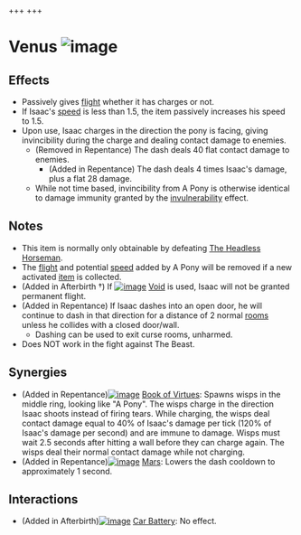 +++
+++

 # Venus ![image](/image/Venus.png) 


Effects
---------


* Passively gives [flight](/wiki/Flight "Flight") whether it has charges or not.
* If Isaac's [speed](/wiki/Speed "Speed") is less than 1.5, the item passively increases his speed to 1.5.
* Upon use, Isaac charges in the direction the pony is facing, giving invincibility during the charge and dealing contact damage to enemies.
	+ (Removed in Repentance) The dash deals 40 flat contact damage to enemies.
		- (Added in Repentance) The dash deals 4 times Isaac's damage, plus a flat 28 damage.
	+ While not time based, invincibility from A Pony is otherwise identical to damage immunity granted by the [invulnerability](/wiki/Invulnerability "Invulnerability") effect.


Notes
-------


* This item is normally only obtainable by defeating [The Headless Horseman](/wiki/The_Headless_Horseman "The Headless Horseman").
* The [flight](/wiki/Flight "Flight") and potential [speed](/wiki/Speed "Speed") added by A Pony will be removed if a new activated [item](/wiki/Item "Item") is collected.
* (Added in Afterbirth †) If [![image](/image/Void.png)](/wiki/Void "Void") [Void](/wiki/Void "Void") is used, Isaac will not be granted permanent flight.
* (Added in Repentance) If Isaac dashes into an open door, he will continue to dash in that direction for a distance of 2 normal [rooms](/wiki/Rooms "Rooms") unless he collides with a closed door/wall.
	+ Dashing can be used to exit curse rooms, unharmed.
* Does NOT work in the fight against The Beast.


Synergies
-----------


* (Added in Repentance)[![image](/image/Book_of_Virtues.png)](/wiki/Book_of_Virtues "Book of Virtues") [Book of Virtues](/wiki/Book_of_Virtues "Book of Virtues"): Spawns wisps in the middle ring, looking like "A Pony". The wisps charge in the direction Isaac shoots instead of firing tears. While charging, the wisps deal contact damage equal to 40% of Isaac's damage per tick (120% of Isaac's damage per second) and are immune to damage. Wisps must wait 2.5 seconds after hitting a wall before they can charge again. The wisps deal their normal contact damage while not charging.
* (Added in Repentance)[![image](/image/Mars.png)](/wiki/Mars "Mars") [Mars](/wiki/Mars "Mars"): Lowers the dash cooldown to approximately 1 second.


Interactions
--------------


* (Added in Afterbirth)[![image](/image/Car_Battery.png)](/wiki/Car_Battery "Car Battery") [Car Battery](/wiki/Car_Battery "Car Battery"): No effect.


